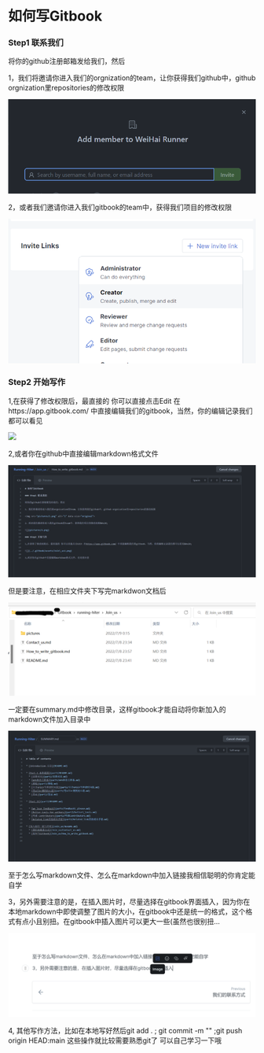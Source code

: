 # 如何写Gitbook

### Step1 联系我们

将你的github注册邮箱发给我们，然后

1，我们将邀请你进入我们的orgnization的team，让你获得我们github中，github orgnization里repositories的修改权限

<img src="pictures/1.png" alt="1" data-size="original">

2，或者我们邀请你进入我们gitbook的team中，获得我们项目的修改权限

![](pictures/2.png)

### Step2 开始写作

1,在获得了修改权限后，最直接的 你可以直接点击Edit 在https://app.gitbook.com/ 中直接编辑我们的gitbook，当然，你的编辑记录我们都可以看见

![](../.gitbook/assets/Join\_us3.png)

2,或者你在github中直接编辑markdown格式文件

![](../.gitbook/assets/4.png)



但是要注意，在相应文件夹下写完markdwon文档后

![](../.gitbook/assets/5.png)



一定要在summary.md中修改目录，这样gitbook才能自动将你新加入的markdown文件加入目录中

![](../.gitbook/assets/6.png)



至于怎么写markdown文件、怎么在markdown中加入链接我相信聪明的你肯定能自学

3，另外需要注意的是，在插入图片时，尽量选择在gitbook界面插入，因为你在本地markdown中即使调整了图片的大小，在gitbook中还是统一的格式，这个格式有点小且别扭。在gitbook中插入图片可以更大一些(虽然也很别扭...

![](../.gitbook/assets/7.png)

4, 其他写作方法，比如在本地写好然后git add .   ; git commit -m    "" ;git push origin HEAD:main 这些操作就比较需要熟悉git了 可以自己学习一下哦
